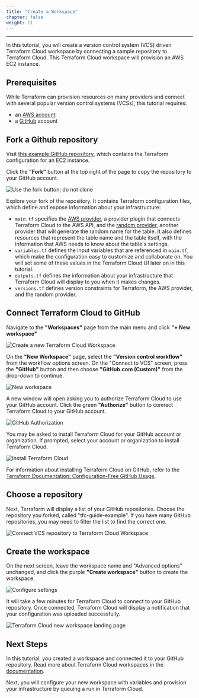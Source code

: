 ```yaml
---
title: "Create a Workspace"
chapter: false
weight: 11
---
```

---

In this tutorial, you will create a version control system (VCS) driven Terraform Cloud workspace by connecting a sample repository to Terraform Cloud. This Terraform Cloud workspace will provision an AWS EC2 instance.

## Prerequisites

While Terraform can provision resources on many providers and connect with several popular version control systems (VCSs), this tutorial requires:

- an [AWS account](https://aws.amazon.com/)
- a [GitHub](https://github.com/) account

## Fork a Github repository

Visit [this example GitHub repository](https://github.com/hashicorp/tfc-guide-example), which contains the Terraform configuration for an EC2 instance.

Click the **"Fork"** button at the top right of the page to copy the repository to your GitHub account.

![Use the fork button; do not clone](/images/hashicorp/terraform/cloud/fork.png)

Explore your fork of the repository. It contains Terraform configuration files, which define and expose information about your infrastructure:

- `main.tf` specifies the [AWS provider](https://registry.terraform.io/providers/hashicorp/aws/latest), a provider plugin that connects Terraform Cloud to the AWS API, and the [random provider](https://registry.terraform.io/providers/hashicorp/random/latest), another provider that will generate the random name for the table. It also defines resources that represent the table name and the table itself, with the information that AWS needs to know about the table's settings.
- `variables.tf` defines the input variables that are referenced in `main.tf`, which make the configuration easy to customize and collaborate on. You will set some of these values in the Terraform Cloud UI later on in this tutorial.
- `outputs.tf` defines the information about your infrastructure that Terraform Cloud will display to you when it makes changes.
- `versions.tf` defines version constraints for Terraform, the AWS provider, and the random provider.

## Connect Terraform Cloud to GitHub

Navigate to the **"Workspaces"** page from the main menu and click **"+ New workspace"**

![Create a new Terraform Cloud Workspace](/images/hashicorp/terraform/tfc_hashicorp-training_create_workspace.png)

On the **"New Workspace"** page, select the **"Version control workflow"** from the workflow options screen. On the "Connect to VCS" screen, press the **"GitHub"** button and then choose **"GitHub.com (Custom)"** from the drop-down to continue.

![New workspace](/images/hashicorp/terraform/cloud/connect-workspace-to-vcs.png)

A new window will open asking you to authorize Terraform Cloud to use your GitHub account. Click the green **"Authorize"** button to connect Terraform Cloud to your GitHub account.

![GitHub Authorization](/images/hashicorp/terraform/cloud/authorize-github.png)

You may be asked to install Terraform Cloud for your GitHub account or organization. If prompted, select your account or organization to install Terraform Cloud.

![Install Terraform Cloud](/images/hashicorp/terraform/cloud/install-terraform-cloud.png)

For information about installing Terraform Cloud on GitHub, refer to the [Terraform Documentation: Configuration-Free GitHub Usage](https://www.terraform.io/docs/cloud/vcs/github-app.html#installing).

## Choose a repository

Next, Terraform will display a list of your GitHub repositories. Choose the repository you forked, called "tfc-guide-example". If you have many GitHub repositories, you may need to filter the list to find the correct one.

![Connect VCS repository to Terraform Cloud Workspace](/images/hashicorp/terraform/tfc_hashicorp-training_workspaces_connect_tfc_guide_example_repository.png)

## Create the workspace

On the next screen, leave the workspace name and "Advanced options" unchanged, and click the purple **"Create workspace"** button to create the workspace.

![Configure settings](/images/hashicorp/terraform/cloud/configure-settings.png)

It will take a few minutes for Terraform Cloud to connect to your GitHub repository. Once connected, Terraform Cloud will display a notification that your configuration was uploaded successfully.

![Terraform Cloud new workspace landing page](/images/hashicorp/terraform/tfc_hashicorp-training_workspaces_tfc-guide-example_new_workspace.png)

## Next Steps

In this tutorial, you created a workspace and connected it to your GitHub repository. Read more about Terraform Cloud workspaces in the [documentation](https://www.terraform.io/docs/cloud/workspaces/index.html).

Next, you will configure your new workspace with variables and provision your infrastructure by queuing a run in Terraform Cloud.
